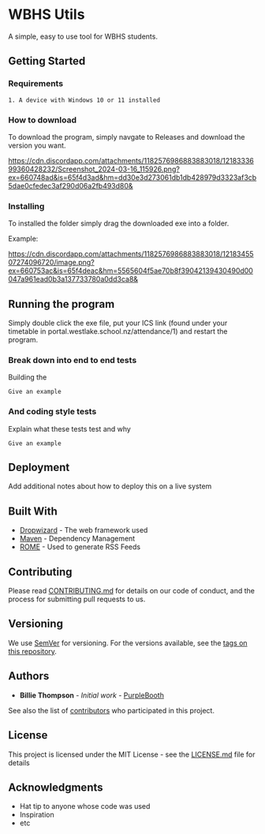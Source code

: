 # WBHS Utils

A simple, easy to use tool for WBHS students.

## Getting Started

### Requirements

```
1. A device with Windows 10 or 11 installed
```

### How to download

To download the program, simply navgate to Releases and download the version you want.

https://cdn.discordapp.com/attachments/1182576986883883018/1218333699360428232/Screenshot_2024-03-16_115926.png?ex=660748ad&is=65f4d3ad&hm=dd30e3d273061db1db428979d3323af3cb5dae0cfedec3af290d06a2fb493d80&

### Installing

To installed the folder simply drag the downloaded exe into a folder.

Example:

https://cdn.discordapp.com/attachments/1182576986883883018/1218345507274096720/image.png?ex=660753ac&is=65f4deac&hm=5565604f5ae70b8f39042139430490d00047a961ead0b3a137733780a0dd3ca8&

## Running the program

Simply double click the exe file, put your ICS link (found under your timetable in portal.westlake.school.nz/attendance/1) and restart the program.

### Break down into end to end tests

Building the 

```
Give an example
```

### And coding style tests

Explain what these tests test and why

```
Give an example
```

## Deployment

Add additional notes about how to deploy this on a live system

## Built With

* [Dropwizard](http://www.dropwizard.io/1.0.2/docs/) - The web framework used
* [Maven](https://maven.apache.org/) - Dependency Management
* [ROME](https://rometools.github.io/rome/) - Used to generate RSS Feeds

## Contributing

Please read [CONTRIBUTING.md](https://gist.github.com/PurpleBooth/b24679402957c63ec426) for details on our code of conduct, and the process for submitting pull requests to us.

## Versioning

We use [SemVer](http://semver.org/) for versioning. For the versions available, see the [tags on this repository](https://github.com/your/project/tags). 

## Authors

* **Billie Thompson** - *Initial work* - [PurpleBooth](https://github.com/PurpleBooth)

See also the list of [contributors](https://github.com/your/project/contributors) who participated in this project.

## License

This project is licensed under the MIT License - see the [LICENSE.md](LICENSE.md) file for details

## Acknowledgments

* Hat tip to anyone whose code was used
* Inspiration
* etc
